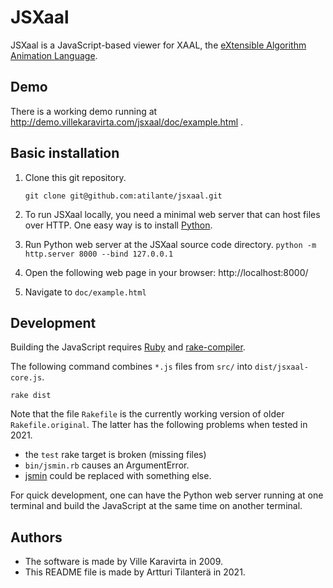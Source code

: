 # JSXaal

JSXaal is a JavaScript-based viewer for XAAL, the
[eXtensible Algorithm Animation Language](http://xaal.org).

## Demo

There is a working demo running at
http://demo.villekaravirta.com/jsxaal/doc/example.html .

## Basic installation

1. Clone this git repository.

   `git clone git@github.com:atilante/jsxaal.git`   

2. To run JSXaal locally, you need a minimal web server that can host files
   over HTTP. One easy way is to install [Python](https://www.python.org).

3. Run Python web server at the JSXaal source code directory.
   `python -m http.server 8000 --bind 127.0.0.1`

4. Open the following web page in your browser:
   http://localhost:8000/

5. Navigate to `doc/example.html`


## Development

Building the JavaScript requires [Ruby](https://www.ruby-lang.org/en/) and
[rake-compiler](https://github.com/rake-compiler/rake-compiler/).

The following command combines `*.js` files from `src/` into `dist/jsxaal-core.js`.

`rake dist`

Note that the file `Rakefile` is the currently working version of older
`Rakefile.original`. The latter has the following problems when tested in 2021.
- the `test` rake target is broken (missing files)
- `bin/jsmin.rb` causes an ArgumentError.
- [jsmin](https://www.ruby-toolbox.com/projects/jsmin) could be replaced
  with something else.

For quick development, one can have the Python web server running at one
terminal and build the JavaScript at the same time on another terminal.

## Authors

- The software is made by Ville Karavirta in 2009.
- This README file is made by Artturi Tilanterä in 2021.
